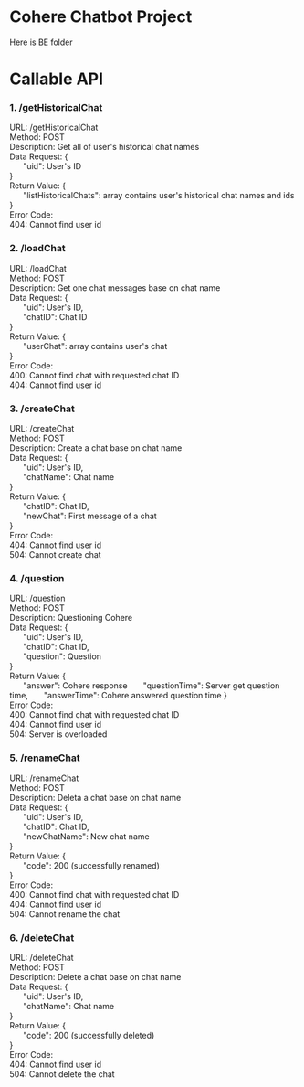 # Cohere Chatbot Project

Here is BE folder

# Callable API 

### 1. /getHistoricalChat
URL: /getHistoricalChat  
Method: POST  
Description: Get all of user's historical chat names  
Data Request: {  
&nbsp;&nbsp;&nbsp;&nbsp;&nbsp;&nbsp;"uid": User's ID  
}  
Return Value: {  
&nbsp;&nbsp;&nbsp;&nbsp;&nbsp;&nbsp;"listHistoricalChats": array contains user's historical chat names and ids  
}  
Error Code:  
404: Cannot find user id  


### 2. /loadChat
URL: /loadChat  
Method: POST  
Description: Get one chat messages base on chat name  
Data Request: {  
&nbsp;&nbsp;&nbsp;&nbsp;&nbsp;&nbsp;"uid": User's ID,  
&nbsp;&nbsp;&nbsp;&nbsp;&nbsp;&nbsp;"chatID": Chat ID  
}  
Return Value: {  
&nbsp;&nbsp;&nbsp;&nbsp;&nbsp;&nbsp;"userChat": array contains user's chat  
}  
Error Code:  
400: Cannot find chat with requested chat ID  
404: Cannot find user id   


### 3. /createChat
URL: /createChat  
Method: POST  
Description: Create a chat base on chat name  
Data Request: {  
&nbsp;&nbsp;&nbsp;&nbsp;&nbsp;&nbsp;"uid": User's ID,  
&nbsp;&nbsp;&nbsp;&nbsp;&nbsp;&nbsp;"chatName": Chat name  
}  
Return Value: {  
&nbsp;&nbsp;&nbsp;&nbsp;&nbsp;&nbsp;"chatID": Chat ID,  
&nbsp;&nbsp;&nbsp;&nbsp;&nbsp;&nbsp;"newChat": First message of a chat  
}  
Error Code:   
404: Cannot find user id  
504: Cannot create chat

### 4. /question
URL: /question  
Method: POST  
Description: Questioning Cohere  
Data Request: {  
&nbsp;&nbsp;&nbsp;&nbsp;&nbsp;&nbsp;"uid": User's ID,  
&nbsp;&nbsp;&nbsp;&nbsp;&nbsp;&nbsp;"chatID": Chat ID,  
&nbsp;&nbsp;&nbsp;&nbsp;&nbsp;&nbsp;"question": Question  
}  
Return Value: {  
&nbsp;&nbsp;&nbsp;&nbsp;&nbsp;&nbsp;"answer": Cohere response 
&nbsp;&nbsp;&nbsp;&nbsp;&nbsp;&nbsp;"questionTime": Server get question time,
&nbsp;&nbsp;&nbsp;&nbsp;&nbsp;&nbsp;"answerTime": Cohere answered question time 
}  
Error Code:  
400: Cannot find chat with requested chat ID  
404: Cannot find user id  
504: Server is overloaded  


### 5. /renameChat
URL: /renameChat  
Method: POST  
Description: Deleta a chat base on chat name  
Data Request: {  
&nbsp;&nbsp;&nbsp;&nbsp;&nbsp;&nbsp;"uid": User's ID,  
&nbsp;&nbsp;&nbsp;&nbsp;&nbsp;&nbsp;"chatID": Chat ID,  
&nbsp;&nbsp;&nbsp;&nbsp;&nbsp;&nbsp;"newChatName": New chat name  
}  
Return Value: {  
&nbsp;&nbsp;&nbsp;&nbsp;&nbsp;&nbsp;"code": 200 (successfully renamed)  
}  
Error Code:  
400: Cannot find chat with requested chat ID  
404: Cannot find user id   
504: Cannot rename the chat


### 6. /deleteChat
URL: /deleteChat  
Method: POST  
Description: Delete a chat base on chat name  
Data Request: {  
&nbsp;&nbsp;&nbsp;&nbsp;&nbsp;&nbsp;"uid": User's ID,  
&nbsp;&nbsp;&nbsp;&nbsp;&nbsp;&nbsp;"chatName": Chat name  
}  
Return Value: {  
&nbsp;&nbsp;&nbsp;&nbsp;&nbsp;&nbsp;"code": 200 (successfully deleted)  
}  
Error Code:  
404: Cannot find user id  
504: Cannot delete the chat